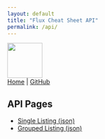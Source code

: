 ```yaml
---
layout: default
title: "Flux Cheat Sheet API"
permalink: /api/
---
```


<div class="logo"><a href="https://flux-framework.readthedocs.org" target="_blank">
  <img src="{{ site.baseurl }}/assets/images/logo.png" style="width:80px"></a>
</div>

<div class="breadcrumbs">
<a href="{{ site.baseurl }}/" target="_blank">Home</a> | <a href="{{ site.repo }}" target="_blank">GitHub</a>
</div>


<div class="container-fluid">
  <div class="row">
    <div class="col-md-12">
    <h2>API Pages</h2>
    <ul>
      <li><a href="{{ site.baseurl }}/api/data.json" target="_blank">Single Listing (json)</a></li>
      <li><a href="{{ site.baseurl }}/api/groups.json" target="_blank">Grouped Listing (json)</a></li>
    </ul>
  </div>
  </div>
</div>
